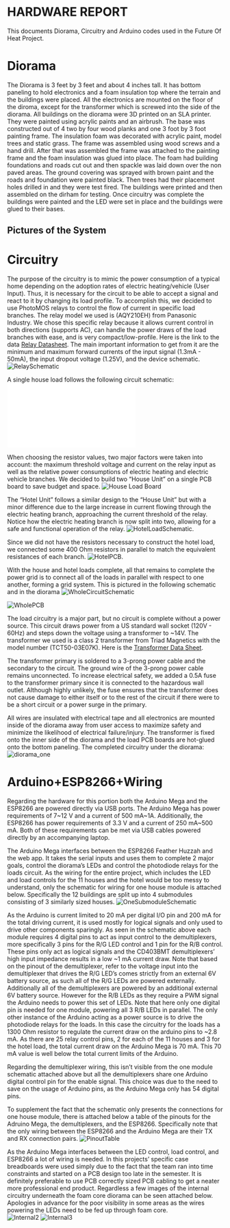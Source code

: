 # HARDWARE REPORT

This documents Diorama, Circuitry and Arduino codes used in the Future Of Heat Project.

# Diorama

The Diorama is 3 feet by 3 feet and about 4 inches tall. It has bottom paneling to hold electronics and a foam insulation top where the terrain and the buildings were placed. All the electronics are mounted on the floor of the diroma, except for the transformer
which is screwed into the side of the diorama. All buildings on the diorama were 3D printed on an SLA printer. They were painted using acrylic paints and an airbrush. The base was constructed out of 4 two by four wood planks and one 3 foot by 3 foot painting frame.
The insulation foam was decorated with acrylic paint, model trees and static grass. The frame was assembled using wood screws and a hand drill. After that was assembled the frame was attached to the painting frame and the foam insulation was glued into place.
The foam had building foundations and roads cut out and then spackle was laid down over the non paved areas. The ground covering was sprayed with brown paint and the roads and foundation were painted black. Then trees had their placement holes drilled in and they were test fired.
The buildings were printed and then assembled on the dirham for testing. Once circuitry was complete the buildings were painted and the LED were set in place and the buildings were glued to their bases.

## Pictures of the System

# Circuitry

The purpose of the circuitry is to mimic the power consumption of a typical home depending on the adoption rates of electric heating/vehicle (User Input). Thus, it is necessary for the circuit to be
able to accept a signal and react to it by changing its load profile. To accomplish this, we decided to use PhotoMOS relays to control the flow of current in specific load branches. The relay model we
used is (AQY210EH) from Panasonic Industry. We chose this specific relay because it allows current control in both directions (supports AC), can handle the power draws of the load branches with ease, and
is very compact/low-profile. Here is the link to the data [Relay Datasheet](/Resources/relay_datasheet.pdf). The main important information to get from it are the minimum and maximum forward currents of the input signal (1.3mA - 50mA),
the input dropout voltage (1.25V), and the device schematic. ![RelaySchematic](/images/RelaySchematic.jpg)


A single house load follows the following circuit schematic: ![HouseLoadSchematic](/images/HouseLoadSchematic.pdf)



When choosing the resistor values, two major factors were taken into account: the maximum threshold voltage and current on
the relay input as well as the relative power consumptions of electric heating and electric vehicle branches.
We decided to build two “House Unit” on a single PCB board to save budget and space. ![House Load Board](/images/HouseLoadBoard.jpg)



The “Hotel Unit” follows a similar design to the “House Unit” but with a minor difference due to the large increase in current flowing
through the electric heating branch, approaching the current threshold of the relay. Notice how the electric heating branch is now split into two,
allowing for a safe and functional operation of the relay. ![HotelLoadSchematic](/images/HotelLoadSchematic.JPG).



Since we did not have the resistors necessary to construct the hotel load, we connected some 400 Ohm resistors in parallel to match the equivalent resistances of each branch. ![HotelPCB](/images/HotelPCB.jpg).



With the house and hotel loads complete, all that remains to complete the power grid is to connect all of the loads in parallel with respect to one another, forming a grid system.
This is pictured in the following schematic and in the diorama ![WholeCircuitSchematic](/images/WholeCircuitSchematic.JPG)


![WholePCB](/images/WholePCB.jpg)



The load circuitry is a major part, but no circuit is complete without a power source. This circuit draws power from a US standard wall socket (120V - 60Hz) and steps down the voltage using a transformer to ~14V.
The transformer we used is a class 2 transformer from Triad Magnetics with the model number (TCT50-03E07K). Here is the [Transformer Data Sheet](/Resources/TransformerDataSheet.pdf).


The transformer primary is soldered to a 3-prong power cable and the secondary to the circuit. The ground wire of the 3-prong power cable remains unconnected. To increase electrical safety, we added a 0.5A fuse
to the transformer primary since it is connected to the hazardous wall outlet. Although  highly unlikely, the fuse ensures that the transformer does not cause damage to either itself or to the rest of the circuit
if there were to be a short circuit or a power surge in the primary.


All wires are insulated with electrical tape and all electronics are mounted inside of the diorama away from user access to maximize safety and minimize the likelihood of electrical failure/injury. The transformer
is fixed onto the inner side of the diorama and the load PCB boards are hot-glued onto the bottom paneling. The completed circuitry under the diorama: ![diorama_one](/images/diorama_one.jpeg)




# Arduino+ESP8266+Wiring

Regarding the hardware for this portion both the Arduino Mega and the ESP8266 are powered directly via USB ports. The Arduino Mega has power requirements of 7~12 V and a current of 500 mA~1A. Additionally, the ESP8266 has power requirements of 3.3 V and a current of 250 mA~500 mA. Both of these requirements can be met via USB cables powered directly by an accompanying laptop.

The Arduino Mega interfaces between the ESP8266 Feather Huzzah and the web app. It takes the serial inputs and uses them to complete 2 major goals, control the diorama’s LEDs and control the photodiode relays for the loads circuit. As the wiring for the entire project, which includes the LED and load controls for the 11 houses and the hotel would be too messy to understand, only the schematic for wiring for one house module is attached below. Specifically the 12 buildings are split up into 4 submodules consisting of 3 similarly sized houses.
![OneSubmoduleSchematic](/images/ArduinoPinout.JPG)

As the Arduino is current limited to 20 mA per digital I/O pin and 200 mA for the total driving current, it is used mostly for logical signals and only used to drive other components sparingly. As seen in the schematic above each module requires 4 digital pins to act as input control to the demultiplexers, more specifically 3 pins for the R/G LED control and 1 pin for the R/B control. These pins only act as logical signals and the CD403BMT demultiplexers’ high input impedance results in a low ~1 mA current draw. Note that based on the pinout of the demultiplexer, refer to the voltage input into the demultiplexer that drives the R/G LED’s comes strictly from an external 6V battery source, as such all of the R/G LEDs are powered externally. Additionally all of the demultiplexers are powered by an additional external 6V battery source. However for the R/B LEDs as they require a PWM signal the Arduino needs to power this set of LEDs. Note that here only one digital pin is needed for one module, powering all 3 R/B LEDs in parallel. The only other instance of the Arduino acting as a power source is to drive the photodiode relays for the loads. In this case the circuitry for the loads has a 1300 Ohm resistor to regulate the current draw on the arduino pins to ~2.8 mA. As there are 25 relay control pins, 2 for each of the 11 houses and 3 for the hotel load, the total current draw on the Arduino Mega is 70 mA. This 70 mA value is well below the total current limits of the Arduino. 

Regarding the demultiplexer wiring, this isn’t visible from the one module schematic attached above but all the demultiplexers share one Arduino digital control pin for the enable signal. This choice was due to the need to save on the usage of Arduino pins, as the Arduino Mega only has 54 digital pins.  

To supplement the fact that the schematic only presents the connections for one house module, there is attached below a table of the pinouts for the Adruino Mega, the demultiplexers, and the ESP8266. Specifically note that the only wiring between the ESP8266 and the Arduino Mega are their TX and RX connection pairs.
![PinoutTable](/images/ArduinoPinoutTable.JPG) 

As the Arduino Mega interfaces between the LED control, load control, and ESP8266 a lot of wiring is needed. In this projects’ specific case breadboards were used simply due to the fact that the team ran into time constraints and started on a PCB design too late in the semester. It is definitely preferable to use PCB correctly sized PCB cabling to get a neater more professional end product. Regardless a few images of the internal circuitry underneath the foam core diorama can be seen attached below. Apologies in advance for the poor visibility in some areas as the wires powering the LEDs need to be fed up through foam core.  
![Internal2](/images/diorama_two.jpeg) 
![Internal3](/images/diorama_three.jpeg)
